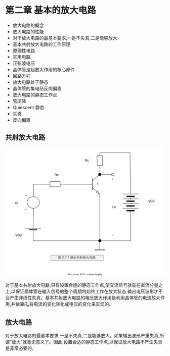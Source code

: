 # 第二章 基本的放大电路

- 放大电路的概念
- 放大电路的性能
- 对于放大电路的最基本要求,一是不失真,二是能够放大
- 基本共射放大电路的工作原理
- 原理性电路
- 实用电路
- 正弦波电压
- 晶体管是起放大作用的核心原件
- 回路方程
- 放大电路处于静态
- 晶体管的集电结反向偏置
- 放大电路的静态工作点
- 管压降
- Quiescent 静态
- 失真
- 反向偏置

## 共射放大电路

![模拟电路的基础-基本共射的放大电路.drawio.svg](./images/2.2.1.drawio.svg)

对于基本共射放大电路,只有设置合适的静态工作点,使交流信号驮载在直流分量之上,以保证晶体管在输入信号的整个周期内始终工作在放大状态,输出电压波形才不会产生非线性失真。基本共射放大电路的电压放大作用是利用晶体管的电流放大作用,并依靠$R_e$将电流的变化转化成电压的变化来实现的。

## 放大电路

对于放大电路的最基本要求,一是不失真,二是能够放大。如果输出波形严重失真,所谓“放大”就毫无意义了。因此,设置合适的静态工作点,以保证放大电路不产生失真是非常必要的。
